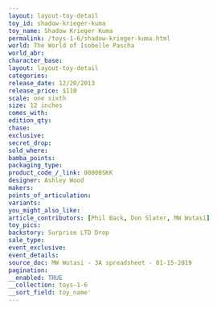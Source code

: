 ```yaml
---
layout: layout-toy-detail 
toy_id: shadow-krieger-kuma
toy_name: Shadow Krieger Kuma
permalink: /toys-1-6/shadow-krieger-kuma.html
world: The World of Isobelle Pascha
world_abr: 
character_base: 
layout: layout-toy-detail
categories: 
release_date: 12/20/2013
release_price: $110 
scale: one sixth
size: 12 inches
comes_with: 
edition_qty: 
chase: 
exclusive: 
secret_drop: 
sold_where: 
bamba_points: 
packaging_type: 
product_code_/_link: 00000SKK
designer: Ashley Wood
makers: 
points_of_articulation: 
variants: 
you_might_also_like: 
article_contributors: [Phil Back, Don Slater, MW Wutasi]
toy_pics: 
backstory: Surprise LTD Drop
sale_type: 
event_exclusive: 
event_details: 
source_doc: MW Wutasi - 3A spreadsheet - 01-15-2019
pagination: 
__enabled: TRUE
__collection: toys-1-6
__sort_field: toy_name'
---
```

